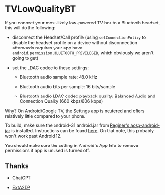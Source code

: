 # TVLowQualityBT

If you connect your most-likely low-powered TV box to a Bluetooth headset, this will do the following:

* disconnect the Headset/Call profile (using `setConnectionPolicy` to disable the headset profile on a device without disconnection afterwards requires your app have `android.permission.BLUETOOTH_PRIVILEGED`, which obviously we aren't going to get)

* set the LDAC codec to these settings:

    * Bluetooth audio sample rate: 48.0 kHz

    * Bluetooth audio bits per sample: 16 bits/sample
    
    * Bluetooth audio LDAC codec playback quality: Balanced Audio and Connection Quality (660 kbps/606 kbps)

Why? On Android/Google TV, the Settings app is neutered and offers relatively little compared to your phone.

To build, make sure the android-31 android.jar from [Reginer's aosp-android-jar](https://github.com/Reginer/aosp-android-jar) is installed. Instructions can be found [here](https://github.com/1fexd/aosp-android-jar-mirror#installation). On that note, this probably won't work past Android 12.

You should make sure the setting in Android's App Info to remove permissions if app is unused is turned off.

## Thanks

* ChatGPT

* [ExtA2DP](https://github.com/anonymix007/ExtA2DP)
